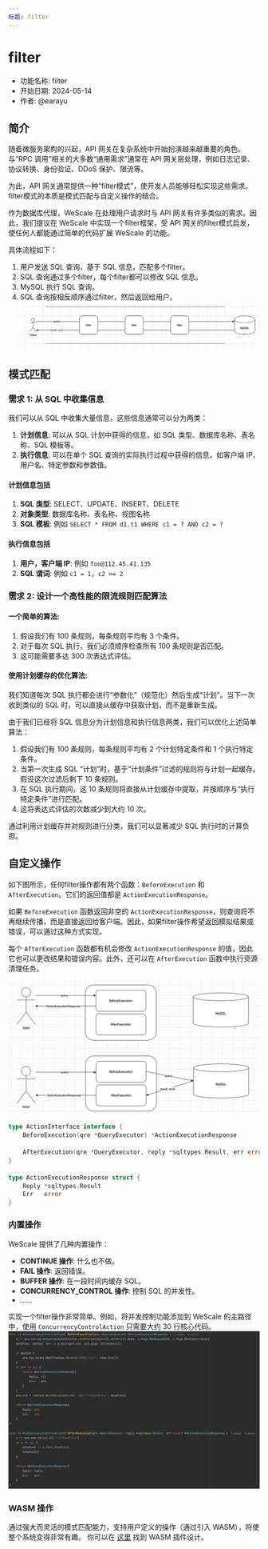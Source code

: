 ```yaml
---
标题: filter
---
```


# filter

- 功能名称: filter
- 开始日期: 2024-05-14
- 作者: @earayu

## **简介**

随着微服务架构的兴起，API 网关在复杂系统中开始扮演越来越重要的角色。与“RPC 调用”相关的大多数“通用需求”通常在 API 网关层处理，例如日志记录、协议转换、身份验证、DDoS 保护、限流等。

为此，API 网关通常提供一种“filter模式”，使开发人员能够轻松实现这些需求。filter模式的本质是模式匹配与自定义操作的结合。

作为数据库代理，WeScale 在处理用户请求时与 API 网关有许多类似的需求。因此，我们提议在 WeScale 中实现一个filter框架，受 API 网关的filter模式启发，使任何人都能通过简单的代码扩展 WeScale 的功能。

具体流程如下：
1. 用户发送 SQL 查询，基于 SQL 信息，匹配多个filter。
2. SQL 查询通过多个filter，每个filter都可以修改 SQL 信息。
3. MySQL 执行 SQL 查询。
4. SQL 查询按相反顺序通过filter，然后返回给用户。
   ![img.png](images/filter1.png)

## **模式匹配**

### 需求 1: 从 SQL 中收集信息

我们可以从 SQL 中收集大量信息，这些信息通常可以分为两类：

1. **计划信息**: 可以从 SQL 计划中获得的信息，如 SQL 类型、数据库名称、表名称、SQL 模板等。
2. **执行信息**: 可以在单个 SQL 查询的实际执行过程中获得的信息，如客户端 IP、用户名、特定参数和参数值。

#### 计划信息包括
1. **SQL 类型**: SELECT、UPDATE、INSERT、DELETE
2. **对象类型**: 数据库名称、表名称、视图名称
3. **SQL 模板**: 例如 `SELECT * FROM d1.t1 WHERE c1 = ? AND c2 = ?`

#### 执行信息包括
1. **用户，客户端 IP**: 例如 `foo@112.45.41.135`
2. **SQL 谓词**: 例如 `c1 = 1`，`c2 >= 2`

### 需求 2: 设计一个高性能的限流规则匹配算法

#### 一个简单的算法:
1. 假设我们有 100 条规则，每条规则平均有 3 个条件。
2. 对于每次 SQL 执行，我们必须顺序检查所有 100 条规则是否匹配。
3. 这可能需要多达 300 次表达式评估。

#### 使用计划缓存的优化算法:
我们知道每次 SQL 执行都会进行“参数化”（规范化）然后生成“计划”。当下一次收到类似的 SQL 时，可以直接从缓存中获取计划，而不是重新生成。

由于我们已经将 SQL 信息分为计划信息和执行信息两类，我们可以优化上述简单算法：

1. 假设我们有 100 条规则，每条规则平均有 2 个计划特定条件和 1 个执行特定条件。
2. 当第一次生成 SQL “计划”时，基于“计划条件”过滤的规则将与计划一起缓存。假设这次过滤后剩下 10 条规则。
3. 在 SQL 执行期间，这 10 条规则将直接从计划缓存中提取，并按顺序与“执行特定条件”进行匹配。
4. 这将表达式评估的次数减少到大约 10 次。

通过利用计划缓存并对规则进行分类，我们可以显著减少 SQL 执行时的计算负担。

## 自定义操作

如下图所示，任何filter操作都有两个函数：`BeforeExecution` 和 `AfterExecution`。它们的返回值都是 `ActionExecutionResponse`。

如果 `BeforeExecution` 函数返回非空的 `ActionExecutionResponse`，则查询将不再继续传播，而是直接返回给客户端。因此，如果filter操作希望返回模拟结果或错误，可以通过这种方式实现。

每个 `AfterExecution` 函数都有机会修改 `ActionExecutionResponse` 的值，因此它也可以更改结果和错误内容。此外，还可以在 `AfterExecution` 函数中执行资源清理任务。

![img.png](images/filter2.png)

```Go
type ActionInterface interface {
    BeforeExecution(qre *QueryExecutor) *ActionExecutionResponse

    AfterExecution(qre *QueryExecutor, reply *sqltypes.Result, err error) *ActionExecutionResponse
}

type ActionExecutionResponse struct {
    Reply *sqltypes.Result
    Err   error
}
```

### 内置操作

WeScale 提供了几种内置操作：

- **CONTINUE 操作**: 什么也不做。
- **FAIL 操作**: 返回错误。
- **BUFFER 操作**: 在一段时间内缓存 SQL。
- **CONCURRENCY_CONTROL 操作**: 控制 SQL 的并发性。
- ......

实现一个filter操作非常简单。例如，将并发控制功能添加到 WeScale 的主路径中，使用 `ConcurrencyControlAction` 只需要大约 30 行核心代码。
![img.png](images/filter3.png)

### WASM 操作

通过强大而灵活的模式匹配能力，支持用户定义的操作（通过引入 WASM），将使整个系统变得非常有趣。
你可以在 [这里](20240531_WasmPlugin.md) 找到 WASM 插件设计。